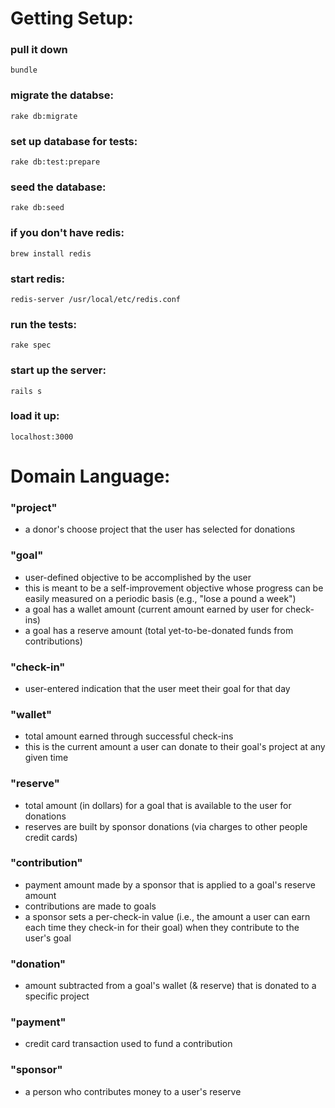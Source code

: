 # Getting Setup:

### pull it down

```
bundle
```

### migrate the databse:

```
rake db:migrate
```

### set up database for tests:

```
rake db:test:prepare
```

### seed the database:

```
rake db:seed
```

### if you don't have redis:
```
brew install redis
```

### start redis:
```
redis-server /usr/local/etc/redis.conf
```

### run the tests:
```
rake spec
```

### start up the server:
```
rails s
```
### load it up:
```
localhost:3000
```


# Domain Language:

### "project"
 * a donor's choose project that the user has selected for donations

### "goal"
 * user-defined objective to be accomplished by the user
 * this is meant to be a self-improvement objective whose progress can be easily measured on a periodic basis (e.g., "lose a pound a week")
 * a goal has a wallet amount (current amount earned by user for check-ins)
 * a goal has a reserve amount (total yet-to-be-donated funds from contributions)

### "check-in"
 * user-entered indication that the user meet their goal for that day

### "wallet"
* total amount earned through successful check-ins
* this is the current amount a user can donate to their goal's project at any given time

### "reserve"
 * total amount (in dollars) for a goal that is available to the user for donations
 * reserves are built by sponsor donations (via charges to other people credit cards)

### "contribution"
 * payment amount made by a sponsor that is applied to a goal's reserve amount
 * contributions are made to goals
 * a sponsor sets a per-check-in value (i.e., the amount a user can earn each time they check-in for their goal) when they contribute to the user's goal

### "donation"
 * amount subtracted from a goal's wallet (& reserve) that is donated to a specific project

### "payment"
 * credit card transaction used to fund a contribution

### "sponsor"
 * a person who contributes money to a user's reserve
